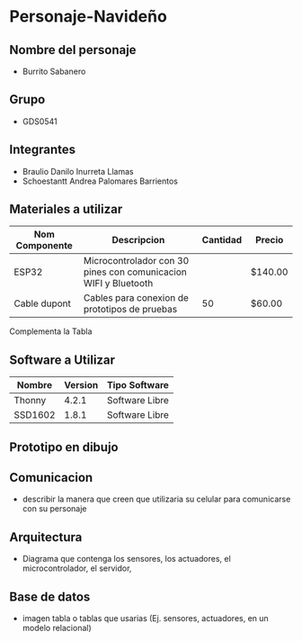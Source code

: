 # Personaje-Navideño


## Nombre del personaje 

- Burrito Sabanero  

## Grupo 
- GDS0541

## Integrantes

- Braulio Danilo Inurreta Llamas 
- Schoestantt Andrea Palomares Barrientos

## Materiales a utilizar

|Nom Componente | Descripcion | Cantidad| Precio|
|-|-|-|-|
|ESP32|Microcontrolador con 30 pines con comunicacion WIFI y Bluetooth||$140.00|
|Cable dupont|Cables para conexion de prototipos de pruebas|50|$60.00|



Complementa la Tabla
## Software a Utilizar
|Nombre|Version|Tipo Software|
|-|-|-|
|Thonny|4.2.1|Software Libre|
|SSD1602|1.8.1|Software Libre|

## Prototipo en dibujo


## Comunicacion
- describir la manera que creen que utilizaria su celular para comunicarse con su personaje 

## Arquitectura 
- Diagrama que contenga los sensores, los actuadores, el microcontrolador, el servidor, 

## Base de datos
- imagen tabla o tablas que usarias (Ej. sensores, actuadores, en un modelo relacional)
